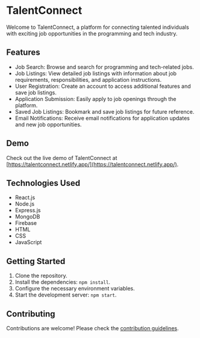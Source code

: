 # TalentConnect

Welcome to TalentConnect, a platform for connecting talented individuals with exciting job opportunities in the programming and tech industry.

## Features

- Job Search: Browse and search for programming and tech-related jobs.
- Job Listings: View detailed job listings with information about job requirements, responsibilities, and application instructions.
- User Registration: Create an account to access additional features and save job listings.
- Application Submission: Easily apply to job openings through the platform.
- Saved Job Listings: Bookmark and save job listings for future reference.
- Email Notifications: Receive email notifications for application updates and new job opportunities.

## Demo

Check out the live demo of TalentConnect at [https://talentconnect.netlify.app/](https://talentconnect.netlify.app/).

## Technologies Used

- React.js
- Node.js
- Express.js
- MongoDB
- Firebase
- HTML
- CSS
- JavaScript


## Getting Started

1. Clone the repository.
2. Install the dependencies: `npm install`.
3. Configure the necessary environment variables.
4. Start the development server: `npm start`.

## Contributing

Contributions are welcome! Please check the [contribution guidelines](CONTRIBUTING.md).
